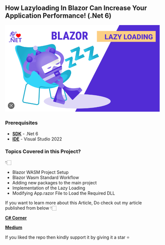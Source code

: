## How Lazyloading In Blazor Can Increase Your Application Performance! (.Net 6) 

![Alt Text](https://github.com/JayKrishnareddy/LazyLoading/blob/master/Blazor.png)

### Prerequisites

- [**SDK**](https://dotnet.microsoft.com/en-us/download/visual-studio-sdks "SDK") - .Net 6
- [**IDE**](https://visualstudio.microsoft.com/vs/ "Visual Studio 2022") - Visual Studio 2022

### Topics Covered in this Project?

👇🏻

- Blazor WASM Project Setup
- Blazor Wasm Standard Workflow
- Adding new packages to the main project
- Implementation of the Lazy Loading
- Modifying App.razor File to Load the Required DLL


If you want to learn more about this Article, Do check out my article published from below 👇🏻

[**C# Corner**](https://www.c-sharpcorner.com/article/lazyloading-in-blazor/ "C# Corner")

[**Medium**](https://medium.com/p/93fd95025ae8 "Medium")

If you liked the repo then kindly support it by giving it a star ⭐
